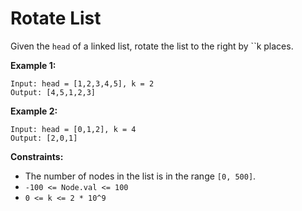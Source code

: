 # Rotate List

Given the `head` of a linked list, rotate the list to the right by ``k places.

**Example 1:**

```
Input: head = [1,2,3,4,5], k = 2
Output: [4,5,1,2,3]
```

**Example 2:**

```
Input: head = [0,1,2], k = 4
Output: [2,0,1]
```

**Constraints:**

- The number of nodes in the list is in the range `[0, 500]`.
- `-100 <= Node.val <= 100`
- `0 <= k <= 2 * 10^9`
